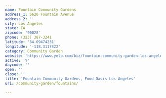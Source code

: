 ```yaml
---
name: Fountain Community Gardens
address_1: 5620 Fountain Avenue
address_2: ''
city: Los Angeles
state: CA
zipcode: '90028'
phone: (323) 387-3241
latitude: '34.09474231'
longitude: '-118.3117822'
category: Community Garden
website: 'https://www.yelp.com/biz/fountain-community-garden-los-angeles'
active: 'Y'
daycode: ''
open: ''
close: ''
title: 'Fountain Community Gardens, Food Oasis Los Angeles'
uri: /community-garden/fountains/

---
```

